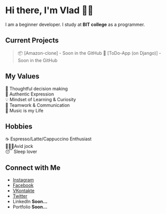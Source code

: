 # Hi there, I'm Vlad 👋🏻
I am a beginner developer. I study at <strong>BIT college</strong>  as a programmer.

## Current Projects <br/>
> 📦 [Amazon-clone] - Soon in the GitHub
> 📃 [ToDo-App (on Django)] - Soon in the GitHub

## My Values
🧠 Thoughtful decision making <br/>
🖤 Authentic Expression <br/>
💡 Mindset of Learning & Curiosity <br/>
🙌 Teamwork & Communication <br/>
🎵 Music is my Life

## Hobbies
☕️ Espresso/Latte/Cappuccino Enthusiast <br/>
🏋🏻‍♀️Avid  jock </br>
😴 Sleep lover

## Connect with Me
- [Instagram](https://www.instagram.com/vladislav_henkel/) <br/>
- [Facebook](https://www.facebook.com/vladislav.henkel.3) <br/>
- [VKontakte](https://vk.com/vladislavcodes) <br/>
- [Twitter](https://twitter.com/vladhenkel) <br/>
- LinkedIn <strong>Soon...</strong>
- Portfolio <strong>Soon...</strong>
